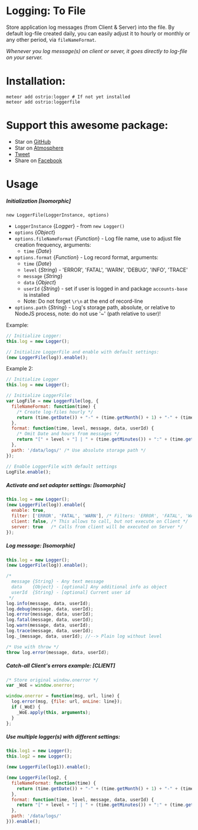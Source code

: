 Logging: To File
========
Store application log messages (from Client & Server) into the file. By default log-file created daily, you can easily adjust it to hourly or monthly or any other period, via `fileNameFormat`.

*Whenever you log message(s) on client or sever, it goes directly to log-file on your server.*

Installation:
========
```shell
meteor add ostrio:logger # If not yet installed
meteor add ostrio:loggerfile
```

Support this awesome package:
========
 - Star on [GitHub](https://github.com/VeliovGroup/Meteor-logger-file)
 - Star on [Atmosphere](https://atmospherejs.com/ostrio/loggerfile)
 - [Tweet](https://twitter.com/share?url=https://github.com/VeliovGroup/Meteor-logger-file&text=Store%20%23meteorjs%20log%20messages%20(from%20Client%20%26%20Server)%20into%20the%20file%20%23javascript%20%23programming%20%23webdev%20via%20%40VeliovGroup)
 - Share on [Facebook](https://www.facebook.com/sharer.php?u=https://github.com/VeliovGroup/Meteor-logger-file)

Usage
========
##### Initialization [*Isomorphic*]
`new LoggerFile(LoggerInstance, options)`
 - `LoggerInstance` {*Logger*} - from `new Logger()`
 - `options` {*Object*}
 - `options.fileNameFormat` {*Function*} - Log file name, use to adjust file creation frequency, arguments:
   - `time` {*Date*}
 - `options.format` {*Function*} - Log record format, arguments:
   - `time` {*Date*}
   - `level` {*String*} - 'ERROR', 'FATAL', 'WARN', 'DEBUG', 'INFO', 'TRACE'
   - `message` {*String*}
   - `data` {*Object*}
   - `userId` {*String*} - set if user is logged in and package `accounts-base` is installed
   - Note: Do not forget `\r\n` at the end of record-line
 - `options.path` {*String*} - Log's storage path, absolute, or relative to NodeJS process, note: do not use '~' (path relative to user)!

Example:
```javascript
// Initialize Logger:
this.log = new Logger();

// Initialize LoggerFile and enable with default settings:
(new LoggerFile(log)).enable();
```

Example 2:
```javascript
// Initialize Logger
this.log = new Logger();

// Initialize LoggerFile:
var LogFile = new LoggerFile(log, {
  fileNameFormat: function(time) {
    /* Create log-files hourly */
    return (time.getDate()) + "-" + (time.getMonth() + 1) + "-" + (time.getFullYear()) + "_" + (time.getHours()) + ".log";
  },
  format: function(time, level, message, data, userId) {
    /* Omit Date and hours from messages */
    return "[" + level + "] | " + (time.getMinutes()) + ":" + (time.getSeconds()) + " | \"" + message + "\" | User: " + userId + "\r\n";
  },
  path: '/data/logs/' /* Use absolute storage path */
});

// Enable LoggerFile with default settings
LogFile.enable();
```

##### Activate and set adapter settings: [*Isomorphic*]
```javascript
this.log = new Logger();
(new LoggerFile(log)).enable({
  enable: true,
  filter: ['ERROR', 'FATAL', 'WARN'], /* Filters: 'ERROR', 'FATAL', 'WARN', 'DEBUG', 'INFO', 'TRACE', '*' */
  client: false, /* This allows to call, but not execute on Client */
  server: true   /* Calls from client will be executed on Server */
});
```

##### Log message: [*Isomorphic*]
```javascript
this.log = new Logger();
(new LoggerFile(log)).enable();

/*
  message {String} - Any text message
  data    {Object} - [optional] Any additional info as object
  userId  {String} - [optional] Current user id
 */
log.info(message, data, userId);
log.debug(message, data, userId);
log.error(message, data, userId);
log.fatal(message, data, userId);
log.warn(message, data, userId);
log.trace(message, data, userId);
log._(message, data, userId); //--> Plain log without level

/* Use with throw */
throw log.error(message, data, userId);
```

##### Catch-all Client's errors example: [*CLIENT*]
```javascript
/* Store original window.onerror */
var _WoE = window.onerror;

window.onerror = function(msg, url, line) {
  log.error(msg, {file: url, onLine: line});
  if (_WoE) {
    _WoE.apply(this, arguments);
  }
};
```

##### Use multiple logger(s) with different settings:
```javascript
this.log1 = new Logger();
this.log2 = new Logger();

(new LoggerFile(log1)).enable();

(new LoggerFile(log2, {
  fileNameFormat: function(time) {
    return (time.getDate()) + "-" + (time.getMonth() + 1) + "-" + (time.getFullYear()) + "_" + (time.getHours()) + ".log";
  },
  format: function(time, level, message, data, userId) {
    return "[" + level + "] | " + (time.getMinutes()) + ":" + (time.getSeconds()) + " | \"" + message + "\" | User: " + userId + "\r\n";
  },
  path: '/data/logs/'
})).enable();
```
